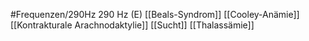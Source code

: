 #Frequenzen/290Hz
290 Hz (E)
[[Beals-Syndrom]]
[[Cooley-Anämie]]
[[Kontrakturale Arachnodaktylie]]
[[Sucht]]
[[Thalassämie]]